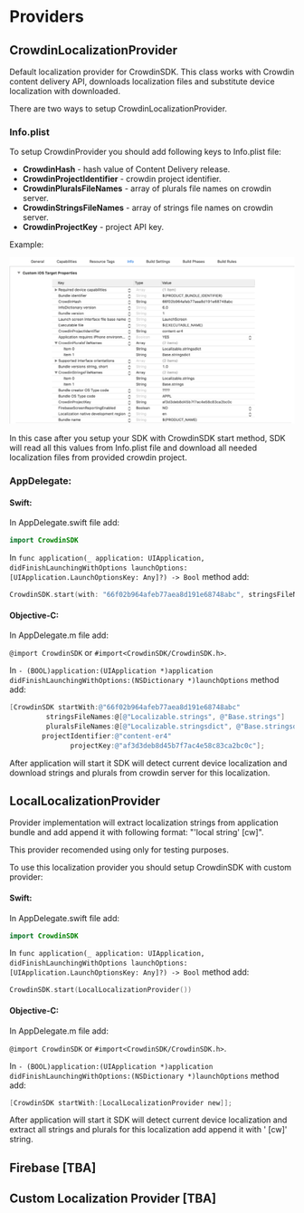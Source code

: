# Providers

## CrowdinLocalizationProvider

Default localization provider for CrowdinSDK. This class works with Crowdin content delivery API, downloads localization files and substitute device localization with downloaded.

There are two ways to setup CrowdinLocalizationProvider. 

### Info.plist

To setup CrowdinProvider you should add following keys to Info.plist file:

- **CrowdinHash** - hash value of Content Delivery release.
- **CrowdinProjectIdentifier** - crowdin project identifier.
- **CrowdinPluralsFileNames** - array of plurals file names on crowdin server.
- **CrowdinStringsFileNames** - array of strings file names on crowdin server.
- **CrowdinProjectKey** - project API key.

Example:

<img src='./Providers/Infoplist.png' width="600"/>

In this case after you setup your SDK with CrowdinSDK start method, SDK will read all this values from Info.plist file and download all needed localization files from provided crowdin project.


### AppDelegate:

#### Swift:

In AppDelegate.swift file add:

```swift
import CrowdinSDK
```

In ```func application(_ application: UIApplication, didFinishLaunchingWithOptions launchOptions: [UIApplication.LaunchOptionsKey: Any]?) -> Bool``` method add: 

```swift
CrowdinSDK.start(with: "66f02b964afeb77aea8d191e68748abc", stringsFileNames: ["Localizable.strings", "Base.strings"], pluralsFileNames: ["Localizable.stringsdict", "Base.stringsdict"], projectIdentifier: "content-er4", projectKey: "af3d3deb8d45b7f7ac4e58c83ca2bc0c")
```

#### Objective-C:
In AppDelegate.m file add:

```@import CrowdinSDK``` or ```#import<CrowdinSDK/CrowdinSDK.h>```.


In ```- (BOOL)application:(UIApplication *)application didFinishLaunchingWithOptions:(NSDictionary *)launchOptions``` method add: 

```objective-c
[CrowdinSDK startWith:@"66f02b964afeb77aea8d191e68748abc"
         stringsFileNames:@[@"Localizable.strings", @"Base.strings"]
         pluralsFileNames:@[@"Localizable.stringsdict", @"Base.stringsdict"]
        projectIdentifier:@"content-er4"
               projectKey:@"af3d3deb8d45b7f7ac4e58c83ca2bc0c"];
```

After application will start it SDK will detect current device localization and download strings and plurals from crowdin server for this localization. 

## LocalLocalizationProvider

Provider implementation will extract localization strings from application bundle and add append it with following format: "'local string' [cw]". 

This provider recomended using only for testing purposes. 

To use this localization provider you should setup CrowdinSDK with custom provider:

#### Swift:

In AppDelegate.swift file add:

```swift
import CrowdinSDK
```

In ```func application(_ application: UIApplication, didFinishLaunchingWithOptions launchOptions: [UIApplication.LaunchOptionsKey: Any]?) -> Bool``` method add: 

```swift
CrowdinSDK.start(LocalLocalizationProvider())
```

#### Objective-C:
In AppDelegate.m file add:

```@import CrowdinSDK``` or ```#import<CrowdinSDK/CrowdinSDK.h>```.


In ```- (BOOL)application:(UIApplication *)application didFinishLaunchingWithOptions:(NSDictionary *)launchOptions``` method add: 

```objective-c
[CrowdinSDK startWith:[LocalLocalizationProvider new]];
```

After application will start it SDK will detect current device localization and extract all strings and plurals for this localization add append it with ' [cw]' string. 

## Firebase [TBA]



## Custom Localization Provider [TBA]